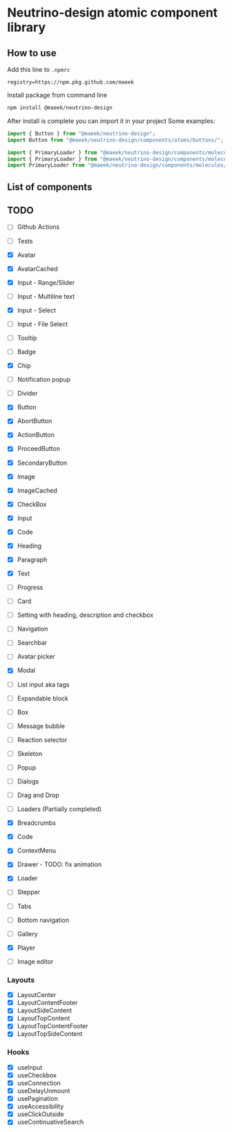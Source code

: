 # Neutrino-design atomic component library

## How to use

Add this line to `.npmrc`

```shell
registry=https://npm.pkg.github.com/maeek
```

Install package from command line

```bash
npm install @maeek/neutrino-design
```

After install is complete you can import it in your project
Some examples:

```javascript
import { Button } from "@maeek/neutrino-design";
import Button from "@maeek/neutrino-design/components/atoms/buttons/";

import { PrimaryLoader } from "@maeek/neutrino-design/components/molecules/";
import { PrimaryLoader } from "@maeek/neutrino-design/components/molecules/loaders/";
import PrimaryLoader from "@maeek/neutrino-design/components/molecules/loaders/Loader";
```

## List of components

## TODO

- [ ] Github Actions
- [ ] Tests

- [x] Avatar
- [x] AvatarCached
- [x] Input - Range/Slider
- [ ] Input - Multiline text
- [x] Input - Select
- [ ] Input - File Select
- [ ] Tooltip
- [ ] Badge
- [x] Chip
- [ ] Notification popup
- [ ] Divider
- [x] Button
- [x] AbortButton
- [x] ActionButton
- [x] ProceedButton
- [x] SecondaryButton
- [x] Image
- [x] ImageCached
- [x] CheckBox
- [x] Input
- [x] Code
- [x] Heading
- [x] Paragraph
- [x] Text
- [ ] Progress
- [ ] Card
- [ ] Setting with heading, description and checkbox
- [ ] Navigation
- [ ] Searchbar
- [ ] Avatar picker
- [x] Modal
- [ ] List input aka tags
- [ ] Expandable block
- [ ] Box
- [ ] Message bubble
- [ ] Reaction selector
- [ ] Skeleton
- [ ] Popup
- [ ] Dialogs
- [ ] Drag and Drop
- [ ] Loaders (Partially completed)
- [x] Breadcrumbs
- [x] Code
- [x] ContextMenu
- [x] Drawer - TODO: fix animation
- [x] Loader
- [ ] Stepper
- [ ] Tabs
- [ ] Bottom navigation
- [ ] Gallery
- [x] Player
- [ ] Image editor

### Layouts

- [x] LayoutCenter
- [x] LayoutContentFooter
- [x] LayoutSideContent
- [x] LayoutTopContent
- [x] LayoutTopContentFooter
- [x] LayoutTopSideContent

### Hooks

- [x] useInput
- [x] useCheckbox
- [x] useConnection
- [x] useDelayUnmount
- [x] usePagination
- [x] useAccessibility
- [x] useClickOutside
- [x] useContinuativeSearch

